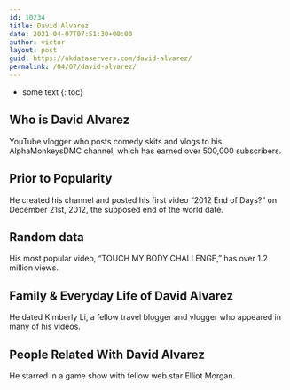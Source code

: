 ```yaml
---
id: 10234
title: David Alvarez
date: 2021-04-07T07:51:30+00:00
author: victor
layout: post
guid: https://ukdataservers.com/david-alvarez/
permalink: /04/07/david-alvarez/
---
```


* some text
{: toc}


## Who is David Alvarez



YouTube vlogger who posts comedy skits and vlogs to his AlphaMonkeysDMC channel, which has earned over 500,000 subscribers. 

                
                
                
## Prior to Popularity



He created his channel and posted his first video &#8220;2012 End of Days?&#8221; on December 21st, 2012, the supposed end of the world date.

                
                
                
## Random data



His most popular video, &#8220;TOUCH MY BODY CHALLENGE,&#8221; has over 1.2 million views.

                
                
                
## Family & Everyday Life of David Alvarez



He dated Kimberly Li, a fellow travel blogger and vlogger who appeared in many of his videos.

                
                
                
## People Related With David Alvarez



He starred in a game show with fellow web star Elliot Morgan.

                
              
            
          
          
          